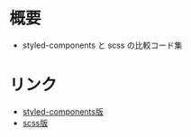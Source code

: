 # 概要

- styled-components と scss の比較コード集

# リンク

- [styled-components版](https://github.com/haduki1208/learn-styled-components)
- [scss版](https://github.com/haduki1208/learn-scss)
